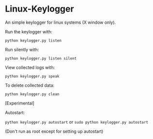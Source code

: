 # Linux-Keylogger
An simple keylogger for linux systems (X window only).

Run the keylogger with:

```python keylogger.py listen```

Run silently with:

```python keylogger.py listen silent```

View collected logs with:

```python keylogger.py speak```

To delete collected data:

```python keylogger.py clean```

[Experimental]

Autostart:

```python keylogger.py autostart```
or
```sudo python keylogger.py autostart```

(Don't run as root except for setting up autostart)
